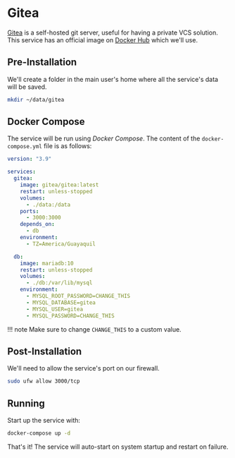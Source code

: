 # Gitea

[Gitea](https://gitea.io/en-us/) is a self-hosted git server, useful for having a private VCS solution. This service has an official image on [Docker Hub](https://hub.docker.com/r/gitea/gitea/) which we'll use.

## Pre-Installation

We'll create a folder in the main user's home where all the service's data will be saved.

```bash
mkdir ~/data/gitea
```

## Docker Compose

The service will be run using *Docker Compose*. The content of the `docker-compose.yml` file is as follows:

```yaml
version: "3.9"

services:
  gitea:
    image: gitea/gitea:latest
    restart: unless-stopped
    volumes:
      - ./data:/data
    ports:
      - 3000:3000
    depends_on:
      - db
    environment:
      - TZ=America/Guayaquil

  db:
    image: mariadb:10
    restart: unless-stopped
    volumes:
      - ./db:/var/lib/mysql
    environment:
      - MYSQL_ROOT_PASSWORD=CHANGE_THIS
      - MYSQL_DATABASE=gitea
      - MYSQL_USER=gitea
      - MYSQL_PASSWORD=CHANGE_THIS
```

!!! note
    Make sure to change `CHANGE_THIS` to a custom value.

## Post-Installation

We'll need to allow the service's port on our firewall.

```bash
sudo ufw allow 3000/tcp
```

## Running

Start up the service with:

```bash
docker-compose up -d
```

That's it! The service will auto-start on system startup and restart on failure.
